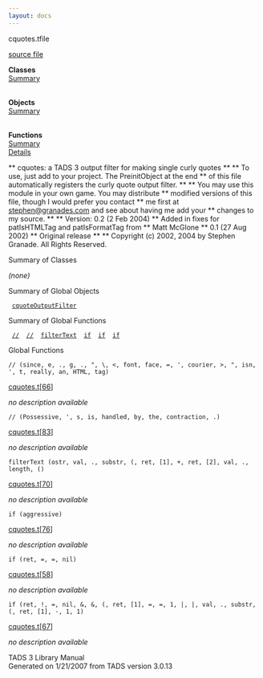 ```yaml
---
layout: docs
---
```

<span class="title">cquotes.t</span><span class="type">file</span>

[source file](../source/cquotes.t.html)

**Classes**  
[Summary](#_ClassSummary_)  
 

**Objects**  
[Summary](#_ObjectSummary_)  
 

**Functions**  
[Summary](#_FunctionSummary_)  
[Details](#_Functions_)

<div class="fdesc">

\*\* cquotes: a TADS 3 output filter for making single curly quotes \*\*
\*\* To use, just add to your project. The PreinitObject at the end \*\*
of this file automatically registers the curly quote output filter. \*\*
\*\* You may use this module in your own game. You may distribute \*\*
modified versions of this file, though I would prefer you contact \*\*
me first at stephen@granades.com and see about having me add your \*\*
changes to my source. \*\* \*\* Version: 0.2 (2 Feb 2004) \*\* Added in
fixes for patIsHTMLTag and patIsFormatTag from \*\* Matt McGlone \*\*
0.1 (27 Aug 2002) \*\* Original release \*\* \*\* Copyright (c) 2002,
2004 by Stephen Granade. All Rights Reserved.

</div>

<span id="_ClassSummary_"></span>

<div class="mjhd">

<span class="hdln">Summary of Classes</span>  

</div>

*(none)* <span id="_ObjectSummary_"></span>

<div class="mjhd">

<span class="hdln">Summary of Global Objects</span>  

</div>

` `[`cquoteOutputFilter`](../object/cquoteOutputFilter.html)`  `
<span id="FunctionSummary_"></span>

<div class="mjhd">

<span class="hdln">Summary of Global Functions</span>  

</div>

` `[`//`](#//)`  `[`//`](#//)`  `[`filterText`](#filterText)`  `[`if`](#if)`  `[`if`](#if)`  `[`if`](#if)`  `

<span id="_Functions_"></span>

<div class="mjhd">

<span class="hdln">Global Functions</span>  

</div>

<span id="//"></span>

`// (since, e, ., g, ., ", \, <, font, face, =, ', courier, >, ", isn, ', t, really, an, HTML, tag)`

[cquotes.t](../file/cquotes.t.html)\[[66](../source/cquotes.t.html#66)\]

<div class="desc">

*no description available*

</div>

<span id="//"></span>

`// (Possessive, ', s, is, handled, by, the, contraction, .)`

[cquotes.t](../file/cquotes.t.html)\[[83](../source/cquotes.t.html#83)\]

<div class="desc">

*no description available*

</div>

<span id="filterText"></span>

`filterText (ostr, val, ., substr, (, ret, [1], +, ret, [2], val, ., length, ()`

[cquotes.t](../file/cquotes.t.html)\[[70](../source/cquotes.t.html#70)\]

<div class="desc">

*no description available*

</div>

<span id="if"></span>

`if (aggressive)`

[cquotes.t](../file/cquotes.t.html)\[[76](../source/cquotes.t.html#76)\]

<div class="desc">

*no description available*

</div>

<span id="if"></span>

`if (ret, =, =, nil)`

[cquotes.t](../file/cquotes.t.html)\[[58](../source/cquotes.t.html#58)\]

<div class="desc">

*no description available*

</div>

<span id="if"></span>

`if (ret, !, =, nil, &, &, (, ret, [1], =, =, 1, |, |, val, ., substr, (, ret, [1], -, 1, 1)`

[cquotes.t](../file/cquotes.t.html)\[[67](../source/cquotes.t.html#67)\]

<div class="desc">

*no description available*

</div>

<div class="ftr">

TADS 3 Library Manual  
Generated on 1/21/2007 from TADS version 3.0.13

</div>
